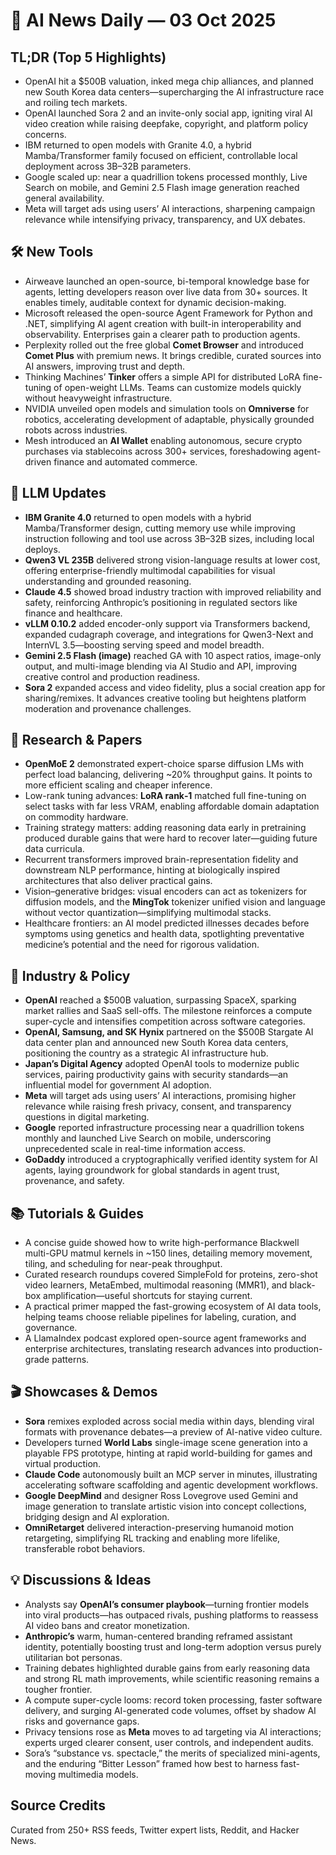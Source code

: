 # 📰 AI News Daily — 03 Oct 2025

## TL;DR (Top 5 Highlights)
- OpenAI hit a $500B valuation, inked mega chip alliances, and planned new South Korea data centers—supercharging the AI infrastructure race and roiling tech markets.
- OpenAI launched Sora 2 and an invite-only social app, igniting viral AI video creation while raising deepfake, copyright, and platform policy concerns.
- IBM returned to open models with Granite 4.0, a hybrid Mamba/Transformer family focused on efficient, controllable local deployment across 3B–32B parameters.
- Google scaled up: near a quadrillion tokens processed monthly, Live Search on mobile, and Gemini 2.5 Flash image generation reached general availability.
- Meta will target ads using users’ AI interactions, sharpening campaign relevance while intensifying privacy, transparency, and UX debates.

## 🛠️ New Tools
- Airweave launched an open-source, bi-temporal knowledge base for agents, letting developers reason over live data from 30+ sources. It enables timely, auditable context for dynamic decision-making.
- Microsoft released the open-source Agent Framework for Python and .NET, simplifying AI agent creation with built-in interoperability and observability. Enterprises gain a clearer path to production agents.
- Perplexity rolled out the free global **Comet Browser** and introduced **Comet Plus** with premium news. It brings credible, curated sources into AI answers, improving trust and depth.
- Thinking Machines’ **Tinker** offers a simple API for distributed LoRA fine-tuning of open-weight LLMs. Teams can customize models quickly without heavyweight infrastructure.
- NVIDIA unveiled open models and simulation tools on **Omniverse** for robotics, accelerating development of adaptable, physically grounded robots across industries.
- Mesh introduced an **AI Wallet** enabling autonomous, secure crypto purchases via stablecoins across 300+ services, foreshadowing agent-driven finance and automated commerce.

## 🤖 LLM Updates
- **IBM Granite 4.0** returned to open models with a hybrid Mamba/Transformer design, cutting memory use while improving instruction following and tool use across 3B–32B sizes, including local deploys.
- **Qwen3 VL 235B** delivered strong vision-language results at lower cost, offering enterprise-friendly multimodal capabilities for visual understanding and grounded reasoning.
- **Claude 4.5** showed broad industry traction with improved reliability and safety, reinforcing Anthropic’s positioning in regulated sectors like finance and healthcare.
- **vLLM 0.10.2** added encoder-only support via Transformers backend, expanded cudagraph coverage, and integrations for Qwen3-Next and InternVL 3.5—boosting serving speed and model breadth.
- **Gemini 2.5 Flash (image)** reached GA with 10 aspect ratios, image-only output, and multi-image blending via AI Studio and API, improving creative control and production readiness.
- **Sora 2** expanded access and video fidelity, plus a social creation app for sharing/remixes. It advances creative tooling but heightens platform moderation and provenance challenges.

## 📑 Research & Papers
- **OpenMoE 2** demonstrated expert-choice sparse diffusion LMs with perfect load balancing, delivering ~20% throughput gains. It points to more efficient scaling and cheaper inference.
- Low-rank tuning advances: **LoRA rank‑1** matched full fine-tuning on select tasks with far less VRAM, enabling affordable domain adaptation on commodity hardware.
- Training strategy matters: adding reasoning data early in pretraining produced durable gains that were hard to recover later—guiding future data curricula.
- Recurrent transformers improved brain-representation fidelity and downstream NLP performance, hinting at biologically inspired architectures that also deliver practical gains.
- Vision–generative bridges: visual encoders can act as tokenizers for diffusion models, and the **MingTok** tokenizer unified vision and language without vector quantization—simplifying multimodal stacks.
- Healthcare frontiers: an AI model predicted illnesses decades before symptoms using genetics and health data, spotlighting preventative medicine’s potential and the need for rigorous validation.

## 🏢 Industry & Policy
- **OpenAI** reached a $500B valuation, surpassing SpaceX, sparking market rallies and SaaS sell-offs. The milestone reinforces a compute super-cycle and intensifies competition across software categories.
- **OpenAI, Samsung, and SK Hynix** partnered on the $500B Stargate AI data center plan and announced new South Korea data centers, positioning the country as a strategic AI infrastructure hub.
- **Japan’s Digital Agency** adopted OpenAI tools to modernize public services, pairing productivity gains with security standards—an influential model for government AI adoption.
- **Meta** will target ads using users’ AI interactions, promising higher relevance while raising fresh privacy, consent, and transparency questions in digital marketing.
- **Google** reported infrastructure processing near a quadrillion tokens monthly and launched Live Search on mobile, underscoring unprecedented scale in real-time information access.
- **GoDaddy** introduced a cryptographically verified identity system for AI agents, laying groundwork for global standards in agent trust, provenance, and safety.

## 📚 Tutorials & Guides
- A concise guide showed how to write high-performance Blackwell multi-GPU matmul kernels in ~150 lines, detailing memory movement, tiling, and scheduling for near-peak throughput.
- Curated research roundups covered SimpleFold for proteins, zero-shot video learners, MetaEmbed, multimodal reasoning (MMR1), and black-box amplification—useful shortcuts for staying current.
- A practical primer mapped the fast-growing ecosystem of AI data tools, helping teams choose reliable pipelines for labeling, curation, and governance.
- A LlamaIndex podcast explored open-source agent frameworks and enterprise architectures, translating research advances into production-grade patterns.

## 🎬 Showcases & Demos
- **Sora** remixes exploded across social media within days, blending viral formats with provenance debates—a preview of AI-native video culture.
- Developers turned **World Labs** single-image scene generation into a playable FPS prototype, hinting at rapid world-building for games and virtual production.
- **Claude Code** autonomously built an MCP server in minutes, illustrating accelerating software scaffolding and agentic development workflows.
- **Google DeepMind** and designer Ross Lovegrove used Gemini and image generation to translate artistic vision into concept collections, bridging design and AI exploration.
- **OmniRetarget** delivered interaction-preserving humanoid motion retargeting, simplifying RL tracking and enabling more lifelike, transferable robot behaviors.

## 💡 Discussions & Ideas
- Analysts say **OpenAI’s consumer playbook**—turning frontier models into viral products—has outpaced rivals, pushing platforms to reassess AI video bans and creator monetization.
- **Anthropic’s** warm, human-centered branding reframed assistant identity, potentially boosting trust and long-term adoption versus purely utilitarian bot personas.
- Training debates highlighted durable gains from early reasoning data and strong RL math improvements, while scientific reasoning remains a tougher frontier.
- A compute super-cycle looms: record token processing, faster software delivery, and surging AI-generated code volumes, offset by shadow AI risks and governance gaps.
- Privacy tensions rose as **Meta** moves to ad targeting via AI interactions; experts urged clearer consent, user controls, and independent audits.
- Sora’s “substance vs. spectacle,” the merits of specialized mini-agents, and the enduring “Bitter Lesson” framed how best to harness fast-moving multimedia models.

## Source Credits  
Curated from 250+ RSS feeds, Twitter expert lists, Reddit, and Hacker News.